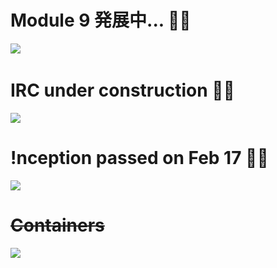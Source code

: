 
# Module 9 発展中... :woman_astronaut:
![](https://i.imgur.com/IYQ9WYt.jpg)
&nbsp;

<!---
![](https://i.imgur.com/NKUmw2h.jpg)
--->

# IRC under construction :woman_farmer:

![](https://i.imgur.com/BdLTynx.jpg)

# !nception passed on Feb 17 :elf_woman:

![](https://i.imgur.com/w2XPjaZ.png)

<!---
![](https://i.imgur.com/Op6BF0O.png)
--->

# ~~Containers~~

![](https://i.imgur.com/FWvWTev.jpg)

